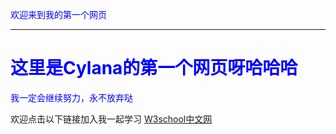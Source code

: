<html>
<head>
 
 <font color="#0000FF">欢迎来到我的第一个网页<hr/> </font>

</head>
<body background="QQ图片20191216150112.jpg">
 <h1>
  <font color="#0000FF">这里是Cylana的第一个网页呀哈哈哈</font>
 </h1>
 <p>
  <font color="#0000FF">我一定会继续努力，永不放弃哒</font> 
 </p>
 <p>
  欢迎点击以下链接加入我一起学习
  <a href="https://www.w3school.com.cn/html/html_basic.asp"> W3school中文网 </a>
 </p>
</body>
</html>
